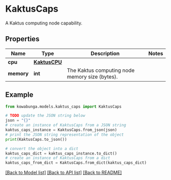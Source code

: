 # KaktusCaps

A Kaktus computing node capability.

## Properties

Name | Type | Description | Notes
------------ | ------------- | ------------- | -------------
**cpu** | [**KaktusCPU**](KaktusCPU.md) |  | 
**memory** | **int** | The Kaktus computing node memory size (bytes). | 

## Example

```python
from kowabunga.models.kaktus_caps import KaktusCaps

# TODO update the JSON string below
json = "{}"
# create an instance of KaktusCaps from a JSON string
kaktus_caps_instance = KaktusCaps.from_json(json)
# print the JSON string representation of the object
print(KaktusCaps.to_json())

# convert the object into a dict
kaktus_caps_dict = kaktus_caps_instance.to_dict()
# create an instance of KaktusCaps from a dict
kaktus_caps_from_dict = KaktusCaps.from_dict(kaktus_caps_dict)
```
[[Back to Model list]](../README.md#documentation-for-models) [[Back to API list]](../README.md#documentation-for-api-endpoints) [[Back to README]](../README.md)


